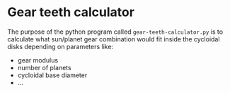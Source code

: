 # Gear teeth calculator

The purpose of the python program called `gear-teeth-calculator.py` is to calculate what sun/planet gear combination would fit inside the cycloidal disks depending on parameters like:
- gear modulus
- number of planets
- cycloidal base diameter
- ...